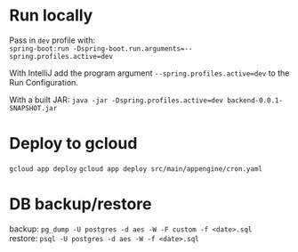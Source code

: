 # Run locally

Pass in `dev` profile with:  
`spring-boot:run -Dspring-boot.run.arguments=--spring.profiles.active=dev`

With IntelliJ add the program argument `--spring.profiles.active=dev` to the Run Configuration.

With a built JAR:
`java -jar -Dspring.profiles.active=dev backend-0.0.1-SNAPSHOT.jar`

# Deploy to gcloud

`gcloud app deploy`
`gcloud app deploy src/main/appengine/cron.yaml`

# DB backup/restore

backup: `pg_dump -U postgres -d aes -W -F custom -f <date>.sql`  
restore: `psql -U postgres -d aes -W -f <date>.sql`
